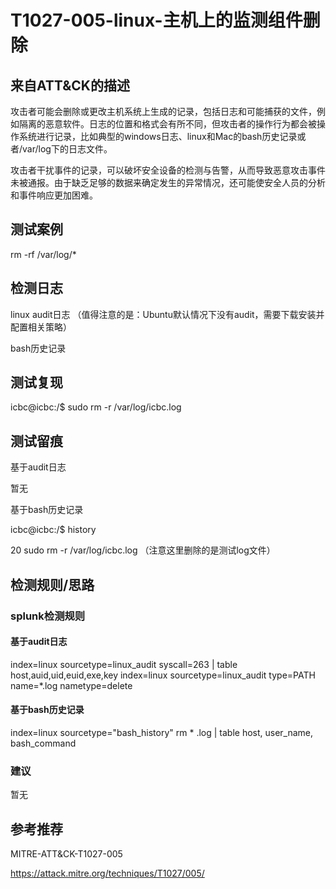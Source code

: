# T1027-005-linux-主机上的监测组件删除

## 来自ATT&CK的描述

攻击者可能会删除或更改主机系统上生成的记录，包括日志和可能捕获的文件，例如隔离的恶意软件。日志的位置和格式会有所不同，但攻击者的操作行为都会被操作系统进行记录，比如典型的windows日志、linux和Mac的bash历史记录或者/var/log下的日志文件。

攻击者干扰事件的记录，可以破坏安全设备的检测与告警，从而导致恶意攻击事件未被通报。由于缺乏足够的数据来确定发生的异常情况，还可能使安全人员的分析和事件响应更加困难。

## 测试案例

rm -rf  /var/log/*

## 检测日志

linux audit日志 （值得注意的是：Ubuntu默认情况下没有audit，需要下载安装并配置相关策略）

bash历史记录

## 测试复现

icbc@icbc:/$ sudo rm -r /var/log/icbc.log

## 测试留痕

基于audit日志

暂无

基于bash历史记录

icbc@icbc:/$ history

   20  sudo rm -r /var/log/icbc.log   （注意这里删除的是测试log文件）

## 检测规则/思路

### splunk检测规则

#### 基于audit日志

index=linux sourcetype=linux_audit syscall=263 | table host,auid,uid,euid,exe,key
index=linux sourcetype=linux_audit type=PATH name=*.log nametype=delete

#### 基于bash历史记录

index=linux sourcetype="bash_history" rm * .log | table host, user_name, bash_command

### 建议

暂无

## 参考推荐

MITRE-ATT&CK-T1027-005

<https://attack.mitre.org/techniques/T1027/005/>
